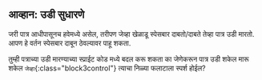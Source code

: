 ## आव्हान: उडी सुधारणे

जरी पात्र आधीपासूनच हवेमध्ये असेल, तरीपण जेव्हा खेळाडू <kbd>स्पेसबार</kbd> दाबतो/दाबते तेव्हा पात्र उडी मारतो. आपण हे वर्तन <kbd>स्पेसबार</kbd> दाबून ठेवल्यावर पाहू शकता.

तुम्ही पत्राच्या उडी मारण्याच्या स्प्राईट कोड मध्ये बदल करू शकता का जेणेकरून पात्र उडी शकेल मारू शकेल `जेव्हा`{:class="block3control"} त्याचा निळ्या फलाटाला स्पर्श होईल?